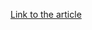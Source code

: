[Link to the article](https://blog.trendmicro.com/trendlabs-security-intelligence/a-look-into-the-connection-between-xloader-and-fakespy-andtheir-possible-ties-with-the-yanbian-gang/)
